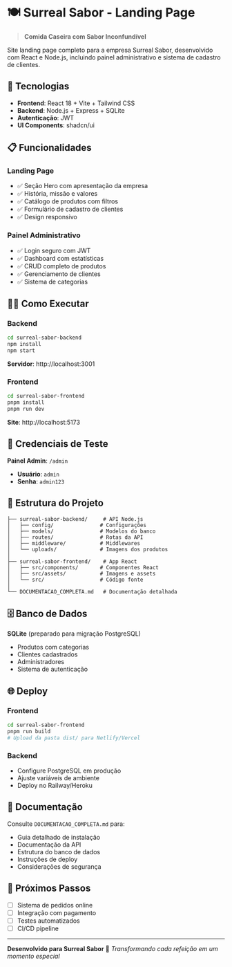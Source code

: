 # 🍽️ Surreal Sabor - Landing Page

> **Comida Caseira com Sabor Inconfundível**

Site landing page completo para a empresa Surreal Sabor, desenvolvido com React e Node.js, incluindo painel administrativo e sistema de cadastro de clientes.

## 🚀 Tecnologias

- **Frontend**: React 18 + Vite + Tailwind CSS
- **Backend**: Node.js + Express + SQLite
- **Autenticação**: JWT
- **UI Components**: shadcn/ui

## 📋 Funcionalidades

### Landing Page
- ✅ Seção Hero com apresentação da empresa
- ✅ História, missão e valores
- ✅ Catálogo de produtos com filtros
- ✅ Formulário de cadastro de clientes
- ✅ Design responsivo

### Painel Administrativo
- ✅ Login seguro com JWT
- ✅ Dashboard com estatísticas
- ✅ CRUD completo de produtos
- ✅ Gerenciamento de clientes
- ✅ Sistema de categorias

## 🏃‍♂️ Como Executar

### Backend
```bash
cd surreal-sabor-backend
npm install
npm start
```
**Servidor**: http://localhost:3001

### Frontend
```bash
cd surreal-sabor-frontend
pnpm install
pnpm run dev
```
**Site**: http://localhost:5173

## 🔐 Credenciais de Teste

**Painel Admin**: `/admin`
- **Usuário**: `admin`
- **Senha**: `admin123`

## 📁 Estrutura do Projeto

```
├── surreal-sabor-backend/     # API Node.js
│   ├── config/               # Configurações
│   ├── models/               # Modelos do banco
│   ├── routes/               # Rotas da API
│   ├── middleware/           # Middlewares
│   └── uploads/              # Imagens dos produtos
│
├── surreal-sabor-frontend/    # App React
│   ├── src/components/       # Componentes React
│   ├── src/assets/           # Imagens e assets
│   └── src/                  # Código fonte
│
└── DOCUMENTACAO_COMPLETA.md   # Documentação detalhada
```

## 🗄️ Banco de Dados

**SQLite** (preparado para migração PostgreSQL)
- Produtos com categorias
- Clientes cadastrados
- Administradores
- Sistema de autenticação

## 🌐 Deploy

### Frontend
```bash
cd surreal-sabor-frontend
pnpm run build
# Upload da pasta dist/ para Netlify/Vercel
```

### Backend
- Configure PostgreSQL em produção
- Ajuste variáveis de ambiente
- Deploy no Railway/Heroku

## 📖 Documentação

Consulte `DOCUMENTACAO_COMPLETA.md` para:
- Guia detalhado de instalação
- Documentação da API
- Estrutura do banco de dados
- Instruções de deploy
- Considerações de segurança

## 🎯 Próximos Passos

- [ ] Sistema de pedidos online
- [ ] Integração com pagamento
- [ ] Testes automatizados
- [ ] CI/CD pipeline

---

**Desenvolvido para Surreal Sabor** 🧡
*Transformando cada refeição em um momento especial*

